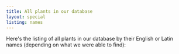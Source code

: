 ```yaml
---
title: All plants in our database
layout: special
listing: names
---
```

Here's the listing of all plants in our database by their English or Latin names (depending on what we were able to find):

